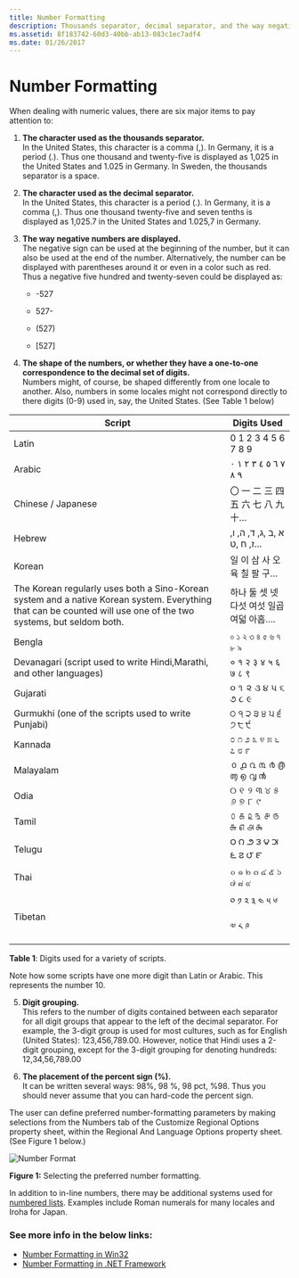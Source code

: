 ```yaml
---
title: Number Formatting
description: Thousands separator, decimal separator, and the way negative numbers are displayed can vary in different countries/regions.
ms.assetid: 8f183742-60d3-40bb-ab13-083c1ec7adf4
ms.date: 01/26/2017
---
```

# Number Formatting

When dealing with numeric values, there are six major items to pay attention to:

1.  **The character used as the thousands separator.**  
    In the United States, this character is a comma (,). In Germany, it is a period (.). Thus one thousand and twenty-five is displayed as 1,025 in the United States and 1.025 in Germany. In Sweden, the thousands separator is a space.

2.  **The character used as the decimal separator.**  
    In the United States, this character is a period (.). In Germany, it is a comma (,). Thus one thousand twenty-five and seven tenths is displayed as 1,025.7 in the United States and 1.025,7 in Germany.

3.  **The way negative numbers are displayed.**  
    The negative sign can be used at the beginning of the number, but it can also be used at the end of the number. Alternatively, the number can be displayed with parentheses around it or even in a color such as red. Thus a negative five hundred and twenty-seven could be displayed as:  

    -   -527

    -   527-

    -   (527)

    -   [527]

4.  **The shape of the numbers, or whether they have a one-to-one correspondence to the decimal set of digits.**  
    Numbers might, of course, be shaped differently from one locale to another. Also, numbers in some locales might not correspond directly to there digits (0-9) used in, say, the United States. (See Table 1 below)

| **Script**                        | **Digits Used**                   |
|-----------------------------------|-----------------------------------|
| Latin                             | 0 1 2 3 4 5 6 7 8 9               |
| Arabic                            |<span lang="ar">٠‎ ١‎ ٢‎ ٣‎ ٤‎ ٥‎ ٦‎ ٧‎ ٨‎ ٩</span>|
| Chinese / Japanese                | <span lang="ja">〇 一 二 三 四 五 六 七 八 九 十…</span>|
| Hebrew                            |<span lang="he"> א ,ב ,ג, ד, ה, ו, ז, ח ,ט…</span>|
| Korean                            | <span lang="ko">일 이 삼 사 오 육 칠 팔 구…</span>|
| The Korean regularly uses both a Sino-Korean system and a native Korean system. Everything that can be counted will use one of the two systems, but seldom both. | <span lang="ko">하나 둘 셋 넷 다섯 여섯 일곱 여덟 아홉…</span>.|
| Bengla                            | <span lang="bn">০ ১ ২ ৩ ৪ ৫ ৬ ৭ ৮ ৯</span>|
| Devanagari (script used to write Hindi,Marathi, and other languages)| <span lang="hi">० १ २ ३ ४ ५ ६ ७ ८ ९</span>|
| Gujarati                          | <span lang="gu">૦ ૧ ૨ ૩ ૪ ૫ ૬ ૭ ૮ ૯</span>               |
| Gurmukhi (one of the scripts used to write Punjabi) | <span lang="pa">੦ ੧ ੨ ੩ ੪ ੫ ੬ ੭ ੮ ੯ </span>|
| Kannada                           |<span lang="kn">೦ ೧ ೨ ೩ ೪ ೫ ೬ ೭ ೮ ೯</span>|
| Malayalam                         | <span lang="ml">൦ ൧ ൨ ൩ ൪ ൫ ൬ ൭ ൮ ൯</span>|
| Odia                              | <span lang="or">୦ ୧ ୨ ୩ ୪ ୫ ୬ ୭ ୮ ୯</span>|
| Tamil                             | <span lang="ta">௦ ௧ ௨ ௩ ௪ ௫ ௬ ௭ ௮ ௯</span>|
| Telugu                            | <span lang="te">౦ ౧ ౨ ౩ ౪ ౫ ౬ ౭ ౮ ౯</span>|
| Thai                              | <span lang="th">๐ ๑ ๒ ๓ ๔ ๕ ๖ ๗ ๘ ๙</span>|
| Tibetan                           | <span lang="bo">༠ ༡ ༢ ༣ ༤ ༥ ༦ ༧ ༨ ༩</span>|

**Table 1**: Digits used for a variety of scripts.

Note how some scripts have one more digit than Latin or Arabic. This represents the number 10.

5.  **Digit grouping.**  
    This refers to the number of digits contained between each separator for all digit groups that appear to the left of the decimal separator. For example, the 3-digit group is used for most cultures, such as for English (United States): 123,456,789.00. However, notice that Hindi uses a 2-digit grouping, except for the 3-digit grouping for denoting hundreds: 12,34,56,789.00

6.  **The placement of the percent sign (%).**  
    It can be written several ways: 98%, 98 %, 98 pct, %98. Thus you should never assume that you can hard-code the percent sign.

The user can define preferred number-formatting parameters by making selections from the Numbers tab of the Customize Regional Options property sheet, within the Regional And Language Options property sheet. (See Figure 1 below.)

![Number Format](https://docs.microsoft.com/globalization/locale/images/German_Numbers.jpg "Number Format") 

**Figure 1:** Selecting the preferred number formatting.

In addition to in-line numbers, there may be additional systems used for [numbered lists](https://support.office.com/article/Create-a-bulleted-or-numbered-list-9ff81241-58a8-4d88-8d8c-acab3006a23e). Examples include Roman numerals for many locales and Iroha for Japan.

### See more info in the below links:

 - [Number Formatting in Win32](number-formatting-in-win32.md)
 - [Number Formatting in .NET Framework](number-formatting-in-dotnet-framework.md)
